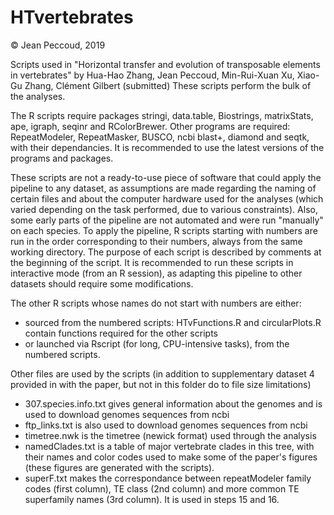 # HTvertebrates

© Jean Peccoud, 2019

Scripts used in "Horizontal transfer and evolution of transposable elements in vertebrates" by Hua-Hao Zhang, Jean Peccoud, Min-Rui-Xuan Xu, Xiao-Gu Zhang, Clément Gilbert (submitted)
These scripts perform the bulk of the analyses.

The R scripts require packages stringi, data.table, Biostrings, matrixStats, ape, igraph, seqinr and RColorBrewer.
Other programs are required: RepeatModeler, RepeatMasker, BUSCO, ncbi blast+, diamond and seqtk, with their dependancies.
It is recommended to use the latest versions of the programs and packages.

These scripts are not a ready-to-use piece of software that could apply the pipeline to any dataset, as assumptions are made regarding the naming of certain files and about the computer hardware used for the analyses (which varied depending on the task performed, due to various constraints). Also, some early parts of the pipeline are not automated and were run "manually" on each species.
To apply the pipeline, R scripts starting with numbers are run in the order corresponding to their numbers, always from the same working directory. The purpose of each script is described by comments at the beginning of the script. It is recommended to run these scripts in interactive mode (from an R session), as adapting this pipeline to other datasets should require some modifications.

The other R scripts whose names do not start with numbers are either:
- sourced from the numbered scripts: HTvFunctions.R and circularPlots.R contain functions required for the other scripts
- or launched via Rscript (for long, CPU-intensive tasks), from the numbered scripts.

Other files are used by the scripts (in addition to supplementary dataset 4 provided in with the paper, but not in this folder do to file size limitations)
- 307.species.info.txt gives general information about the genomes and is used to download genomes sequences from ncbi
- ftp_links.txt is also used to download genomes sequences from ncbi
- timetree.nwk is the timetree (newick format) used through the analysis
- namedClades.txt is a table of major vertebrate clades in this tree, with their names and color codes used to make some of the paper's figures (these figures are generated with the scripts).
- superF.txt makes the correspondance between repeatModeler family codes (first column), TE class (2nd column) and more common TE superfamily names (3rd column). It is used in steps 15 and 16.
 
